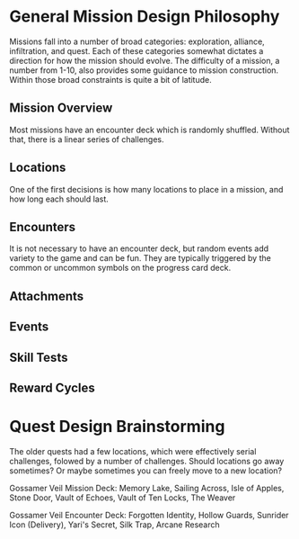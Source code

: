 # General Mission Design Philosophy

Missions fall into a number of broad categories: exploration, alliance, infiltration, and quest. Each of these categories somewhat dictates a direction for how the mission should evolve. The difficulty of a mission, a number from 1-10, also provides some guidance to mission construction. Within those broad constraints is quite a bit of latitude.

## Mission Overview

Most missions have an encounter deck which is randomly shuffled. Without that, there is a linear series of challenges.

## Locations

One of the first decisions is how many locations to place in a mission, and how long each should last.

## Encounters

It is not necessary to have an encounter deck, but random events add variety to the game and can be fun. They are typically triggered by the common or uncommon symbols on the progress card deck.

## Attachments

## Events

## Skill Tests

## Reward Cycles

# Quest Design Brainstorming

The older quests had a few locations, which were effectively serial challenges, folowed by a number of challenges. Should locations go away sometimes? Or maybe sometimes you can freely move to a new location?

Gossamer Veil Mission Deck: Memory Lake, Sailing Across, Isle of Apples, Stone Door, Vault of Echoes, Vault of Ten Locks, The Weaver

Gossamer Veil Encounter Deck: Forgotten Identity, Hollow Guards, Sunrider Icon (Delivery), Yari's Secret, Silk Trap, Arcane Research